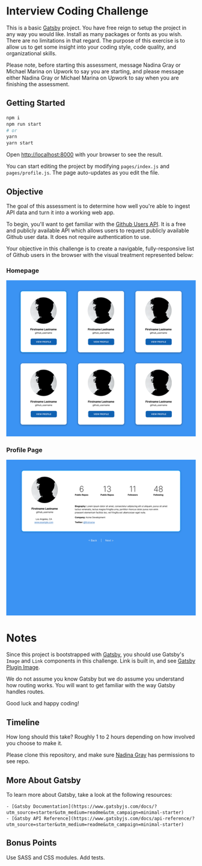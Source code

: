 # Interview Coding Challenge

This is a basic [Gatsby](https://www.gatsbyjs.com/) project. You have free reign to setup the project in any way you would like. Install as many packages or fonts as you wish. There are no limitations in that regard. The purpose of this exercise is to allow us to get some insight into your coding style, code quality, and organizational skills.

Please note, before starting this assessment, message Nadina Gray or Michael Marina on Upwork to say you are starting, and please message either Nadina Gray or Michael Marina on Upwork to say when you are finishing the assessment. 
## Getting Started

```bash
npm i
npm run start
# or
yarn
yarn start
```

Open [http://localhost:8000](http://localhost:8000) with your browser to see the result.

You can start editing the project by modifying `pages/index.js` and `pages/profile.js`. The page auto-updates as you edit the file.

## Objective

The goal of this assessment is to determine how well you're able to ingest API data and turn it into a working web app.

To begin, you'll want to get familiar with the [Github Users API](https://docs.github.com/en/rest/users/users#get-a-user). It is a free and publicly available API which allows users to request publicly available Github user data. It does not require authentication to use.

Your objective in this challenge is to create a navigable, fully-responsive list of Github users in the browser with the visual treatment represented below:

### Homepage

![Homepage](src/images/homepage.png)

### Profile Page

![Profile Page](src/images/profile.png)

# Notes

Since this project is bootstrapped with [Gatsby](https://www.gatsbyjs.com/), you should use Gatsby's `Image` and `Link` components in this challenge. Link is built in, and see [Gatsby Plugin Image](https://www.gatsbyjs.com/plugins/gatsby-plugin-image).

We do not assume you know Gatsby but we do assume you understand how routing works. You will want to get familiar with the way Gatsby handles routes.

Good luck and happy coding!

## Timeline

How long should this take? Roughly 1 to 2 hours depending on how involved you choose to make it.

Please clone this repository, and make sure [Nadina Gray](https://github.com/nadinagray) has permissions to see repo.

## More About Gatsby

To learn more about Gatsby, take a look at the following resources:

    - [Gatsby Documentation](https://www.gatsbyjs.com/docs/?utm_source=starter&utm_medium=readme&utm_campaign=minimal-starter)
    - [Gatsby API Reference](https://www.gatsbyjs.com/docs/api-reference/?utm_source=starter&utm_medium=readme&utm_campaign=minimal-starter)

## Bonus Points
Use SASS and CSS modules. Add tests.

